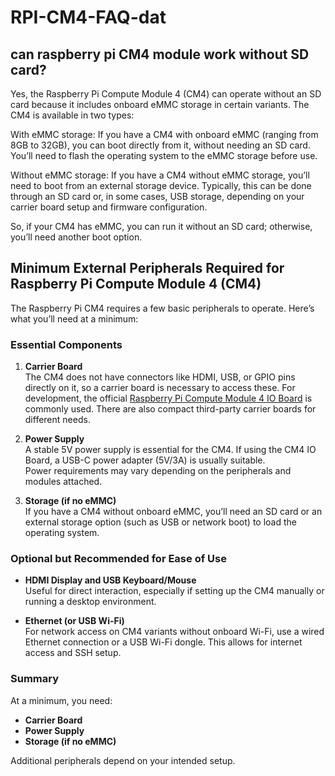 
# RPI-CM4-FAQ-dat

## can raspberry pi CM4 module work without SD card?

Yes, the Raspberry Pi Compute Module 4 (CM4) can operate without an SD card because it includes onboard eMMC storage in certain variants. The CM4 is available in two types:

With eMMC storage: If you have a CM4 with onboard eMMC (ranging from 8GB to 32GB), you can boot directly from it, without needing an SD card. You’ll need to flash the operating system to the eMMC storage before use.

Without eMMC storage: If you have a CM4 without eMMC storage, you’ll need to boot from an external storage device. Typically, this can be done through an SD card or, in some cases, USB storage, depending on your carrier board setup and firmware configuration.

So, if your CM4 has eMMC, you can run it without an SD card; otherwise, you’ll need another boot option.


## Minimum External Peripherals Required for Raspberry Pi Compute Module 4 (CM4)

The Raspberry Pi CM4 requires a few basic peripherals to operate. Here’s what you’ll need at a minimum:

### Essential Components

1. **Carrier Board**  
   The CM4 does not have connectors like HDMI, USB, or GPIO pins directly on it, so a carrier board is necessary to access these. For development, the official [Raspberry Pi Compute Module 4 IO Board](https://www.raspberrypi.com/products/compute-module-4-io-board/) is commonly used. There are also compact third-party carrier boards for different needs.

2. **Power Supply**  
   A stable 5V power supply is essential for the CM4. If using the CM4 IO Board, a USB-C power adapter (5V/3A) is usually suitable.  
   Power requirements may vary depending on the peripherals and modules attached.

3. **Storage (if no eMMC)**  
   If you have a CM4 without onboard eMMC, you’ll need an SD card or an external storage option (such as USB or network boot) to load the operating system.

### Optional but Recommended for Ease of Use

- **HDMI Display and USB Keyboard/Mouse**  
   Useful for direct interaction, especially if setting up the CM4 manually or running a desktop environment.

- **Ethernet (or USB Wi-Fi)**  
   For network access on CM4 variants without onboard Wi-Fi, use a wired Ethernet connection or a USB Wi-Fi dongle. This allows for internet access and SSH setup.


### Summary

At a minimum, you need:
- **Carrier Board**
- **Power Supply**
- **Storage (if no eMMC)**

Additional peripherals depend on your intended setup.
